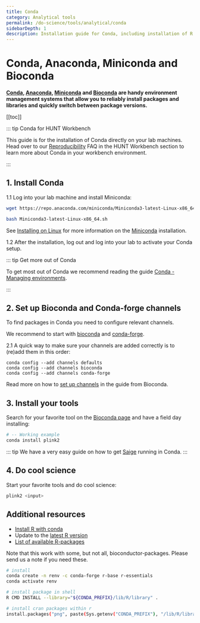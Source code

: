 ```yaml
---
title: Conda
category: Analytical tools
permalink: /do-science/tools/analytical/conda
sidebarDepth: 1
description: Installation guide for Conda, including installation of R packages using Conda.
---
```


# Conda, Anaconda, Miniconda and Bioconda

**[Conda](https://conda.io/en/latest/), [Anaconda](https://docs.anaconda.com/anaconda/), [Miniconda](https://conda.io/en/latest/miniconda.html) and [Bioconda](https://bioconda.github.io) are handy environment management systems that allow you to reliably install packages and libraries and quickly switch between package versions.** 

[[toc]]

::: tip Conda for HUNT Workbench

This guide is for the installation of Conda directly on your lab machines. Head over to our [Reproducibility](/do-science/hunt-workbench/faq/#reproducibility) FAQ in the HUNT Workbench section to learn more about Conda in your workbench environment. 

:::


## 1. Install Conda

1.1 Log into your lab machine and install Miniconda:

```bash
wget https://repo.anaconda.com/miniconda/Miniconda3-latest-Linux-x86_64.sh

bash Miniconda3-latest-Linux-x86_64.sh
```

See [Installing on Linux](https://conda.io/projects/conda/en/latest/user-guide/install/linux.html)
for more information on the [Miniconda](https://docs.conda.io/en/latest/miniconda.html#linux-installers) installation.

1.2 After the installation, log out and log into your lab to activate your Conda setup.

::: tip Get more out of Conda

To get most out of Conda we recommend reading the guide 
[Conda - Managing environments](https://docs.conda.io/projects/conda/en/latest/user-guide/tasks/manage-environments.html).

:::


## 2. Set up Bioconda and Conda-forge channels

To find packages in Conda you need to configure relevant channels.

We recommend to start with [bioconda](https://anaconda.org/bioconda) and [conda-forge](https://anaconda.org/conda-forge). 

2.1 A quick way to make sure your channels are added correctly is to (re)add them in this order:

```
conda config --add channels defaults
conda config --add channels bioconda
conda config --add channels conda-forge
```

Read more on how to [set up channels](https://bioconda.github.io/) in the guide from Bioconda.

## 3. Install your tools

Search for your favorite tool on the [Bioconda page](https://bioconda.github.io/search.html?q=) and have a field day installing:

```bash
# -- Working example
conda install plink2
```

::: tip
We have a very easy guide on how to get [Saige](/do-science/tools/analytical/saige/) running in Conda.
:::

## 4. Do cool science

Start your favorite tools and do cool science: 

```bash
plink2 <input>
```

## Additional resources

- [Install R with conda](https://conda.io/docs/user-guide/tasks/use-r-with-conda.html)
- Update to the [latest R version](https://anaconda.org/conda-forge/r-base)
- [List of available R-packages](https://repo.continuum.io/pkgs/r/linux-64/)

Note that this work with some, but not all, bioconductor-packages. Please send us a note if you need these. 

```bash
# install
conda create -n renv -c conda-forge r-base r-essentials
conda activate renv

# install package in shell
R CMD INSTALL --library="${CONDA_PREFIX}/lib/R/library" .

# install cran packages within r
install.packages("png", paste(Sys.getenv("CONDA_PREFIX"), "/lib/R/library", sep=""))
```
